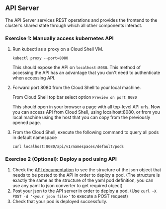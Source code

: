 ## API Server

The API Server services REST operations and provides the frontend to the cluster’s shared state through which all other components interact.

### Exercise 1: Manually access kubernetes API

1. Run kubectl as a proxy on a Cloud Shell VM.
    ```
    kubectl proxy --port=8080
    ``` 
    This should expose the API on `localhost:8080`. This method of accessing the API has an advantage that you don't need to authenticate when accessing API.

1. Forward port 8080 from the Cloud Shell to your local machine. 

    From Cloud Shell top bar select option `Preview on port 8080` 
    
    This should open in your browser a page with all top-level API urls. Now you can access API from Cloud Shell, using localhost:8080, or from you local machine using the host that you can copy from the previously opened page.

1. From the Cloud Shell, execute the following command to query all pods in default namespace
    ```
    curl localhost:8080/api/v1/namespaces/default/pods
    ```

### Exercise 2 (Optional): Deploy a pod using API 

1. Check the [API documentation](https://kubernetes.io/docs/reference/generated/kubernetes-api/v1.10/#create-55) to see the structure of the json object that needs to be posted to the API in order to deploy a pod. (The structure is exactly the same as the structure of the yaml pod definition, you can use any yaml to json converter to get required object)
1. Post your json to the API server in order to deploy a pod. (Use `curl -X POST -d '<your json file>'` to execute a POST request) 
1. Check that your pod is deployed successfully.

